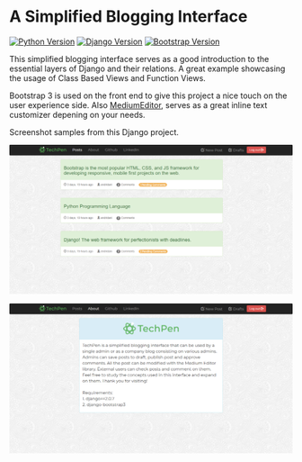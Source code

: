 # A Simplified Blogging Interface

[![Python Version](https://img.shields.io/badge/python-3.6-blue.svg)](https://python.org)
[![Django Version](https://img.shields.io/badge/django-2.07-green.svg)](https://www.djangoproject.com/)
[![Bootstrap Version](https://img.shields.io/badge/bootstrap-3-63498b.svg)](https://getbootstrap.com/docs/3.3/)

This simplified blogging interface serves as a good introduction to the essential layers of Django and their relations. 
A great example showcasing the usage of Class Based Views and Function Views.

Bootstrap 3 is used on the front end to give this project a nice touch on the user experience side.
Also [MediumEditor](https://yabwe.github.io/medium-editor/), serves as a great inline text customizer depening on your needs.

Screenshot samples from this Django project.

![My image](blog/static/img/snpsh1.png)

![My image](blog/static/img/snpsh2.png)
